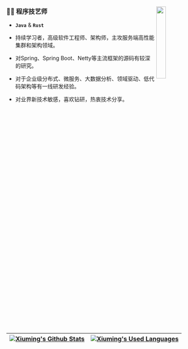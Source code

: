 ### 💪😄 程序技艺师<a href="https://github.com/XiumingLee"><img src="https://ming-note0imge.oss-cn-qingdao.aliyuncs.com/img/rust-java.svg" align="right" width="22%"/></a>

- **`Java`** & **`Rust`**

- 持续学习者，高级软件工程师、架构师，主攻服务端高性能集群和架构领域。 
- 对Spring、Spring Boot、Netty等主流框架的源码有较深的研究。
- 对于企业级分布式、微服务、大数据分析、领域驱动、低代码架构等有一线研发经验。 
- 对业界新技术敏感，喜欢钻研，热衷技术分享。

| [![Xiuming's Github Stats](https://github-readme-stats.vercel.app/api?username=Xiuminglee&count_private=true&show_icons=true&include_all_commits=true&theme=buefy&hide_border=true&hide=prs,contribs)](https://github.com/XiumingLee) | [![Xiuming's Used Languages](https://github-readme-stats.vercel.app/api/top-langs/?username=Xiuminglee&count_private=true&layout=compact&theme=buefy&hide_border=true)](https://github.com/XiumingLee) |
| :----------------------------------------------------------: | :----------------------------------------------------------: |


<!--

[![Xiuming's Github Stats](https://github-readme-stats.vercel.app/api?username=Xiuminglee&show_icons=true&hide=contribs,prs)](https://xiuminglee.github.io)

**XiumingLee/XiumingLee** is a ✨ _special_ ✨ repository because its `README.md` (this file) appears on your GitHub profile.

Here are some ideas to get you started:

- 🔭 I’m currently working on ...
- 🌱 I’m currently learning ...
- 👯 I’m looking to collaborate on ...
- 🤔 I’m looking for help with ...
- 💬 Ask me about ...
- 📫 How to reach me: ...
- 😄 Pronouns: ...
- ⚡ Fun fact: ...
-->
